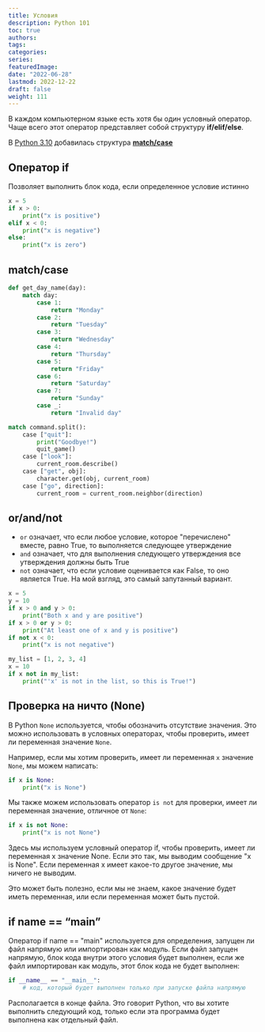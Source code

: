 ```yaml
---
title: Условия
description: Python 101
toc: true
authors:
tags:
categories:
series:
featuredImage:
date: "2022-06-28"
lastmod: 2022-12-22
draft: false
weight: 111
---
```


В каждом компьютерном языке есть хотя бы один условный оператор. Чаще всего этот оператор представляет собой структуру **if/elif/else**. 

В [Python 3.10](https://www.python.org/downloads/release/python-3100/) добавилась структура [**match/case**](https://peps.python.org/pep-0636/)


## Оператор if

Позволяет выполнить блок кода, если определенное условие истинно

```python
x = 5
if x > 0:
    print("x is positive")
elif x < 0:
    print("x is negative")
else:
    print("x is zero")
```

## match/case

```python
def get_day_name(day):
    match day:
        case 1:
            return "Monday"
        case 2:
            return "Tuesday"
        case 3:
            return "Wednesday"
        case 4:
            return "Thursday"
        case 5:
            return "Friday"
        case 6:
            return "Saturday"
        case 7:
            return "Sunday"
        case _:
            return "Invalid day"
```

```python
match command.split():
    case ["quit"]:
        print("Goodbye!")
        quit_game()
    case ["look"]:
        current_room.describe()
    case ["get", obj]:
        character.get(obj, current_room)
    case ["go", direction]:
        current_room = current_room.neighbor(direction)
```

## or/and/not

- `or` означает, что если любое условие, которое "перечислено" вместе, равно True, то выполняется следующее утверждение
- `and` означает, что для выполнения следующего утверждения все утверждения должны быть True
- `not` означает, что если условие оценивается как False, то оно является True. На мой взгляд, это самый запутанный вариант.

```python
x = 5
y = 10
if x > 0 and y > 0:
    print("Both x and y are positive")
if x > 0 or y > 0:
    print("At least one of x and y is positive")
if not x < 0:
    print("x is not negative")
```

```python
my_list = [1, 2, 3, 4]
x = 10
if x not in my_list:
    print("'x' is not in the list, so this is True!")
```

## Проверка на ничто (None)

В Python `None` используется, чтобы обозначить отсутствие значения. Это можно использовать в условных операторах, чтобы проверить, имеет ли переменная значение `None`.

Например, если мы хотим проверить, имеет ли переменная `x` значение `None`, мы можем написать:

```python
if x is None:
    print("x is None")
```

Мы также можем использовать оператор `is not` для проверки, имеет ли переменная значение, отличное от `None`:

```python
if x is not None:
    print("x is not None")
```

Здесь мы используем условный оператор if, чтобы проверить, имеет ли переменная x значение None. Если это так, мы выводим сообщение "x is None". Если переменная x имеет какое-то другое значение, мы ничего не выводим.

Это может быть полезно, если мы не знаем, какое значение будет иметь переменная, или если переменная может быть пустой.


## if __name__ == “__main__”

Оператор if name == "main" используется для определения, запущен ли файл напрямую или импортирован как модуль. Если файл запущен напрямую, блок кода внутри этого условия будет выполнен, если же файл импортирован как модуль, этот блок кода не будет выполнен:

```python
if __name__ == "__main__":
    # код, который будет выполнен только при запуске файла напрямую
```

Располагается в конце файла. Это говорит Python, что вы хотите выполнить следующий код, только если эта программа будет выполнена как отдельный файл. 
